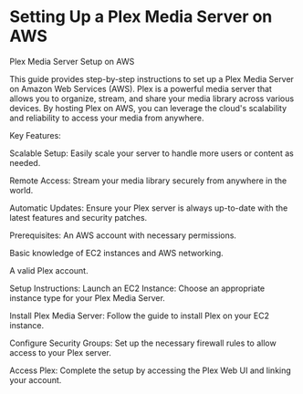 # Setting Up a Plex Media Server on AWS
Plex Media Server Setup on AWS

This guide provides step-by-step instructions to set up a Plex Media Server on Amazon Web Services (AWS). Plex is a powerful media server that allows you to organize, stream, and share your media library across 
various devices. By hosting Plex on AWS, you can leverage the cloud's scalability and reliability to access your media from anywhere.

Key Features:

Scalable Setup: Easily scale your server to handle more users or content as needed.

Remote Access: Stream your media library securely from anywhere in the world.

Automatic Updates: Ensure your Plex server is always up-to-date with the latest features and security patches.

Prerequisites:
An AWS account with necessary permissions.

Basic knowledge of EC2 instances and AWS networking.

A valid Plex account.

Setup Instructions:
Launch an EC2 Instance: Choose an appropriate instance type for your Plex Media Server.

Install Plex Media Server: Follow the guide to install Plex on your EC2 instance.

Configure Security Groups: Set up the necessary firewall rules to allow access to your Plex server.

Access Plex: Complete the setup by accessing the Plex Web UI and linking your account.
